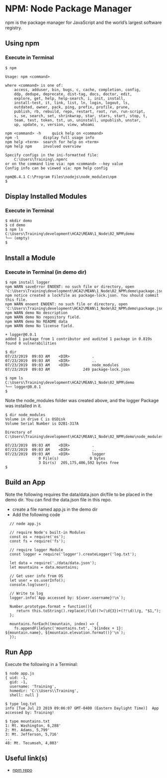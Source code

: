 # NPM: Node Package Manager
npm is the package manager for JavaScript and the world’s largest software registry.

## Using npm

### Execute in Terminal
```
$ npm

Usage: npm <command>

where <command> is one of:
    access, adduser, bin, bugs, c, cache, completion, config,
    ddp, dedupe, deprecate, dist-tag, docs, doctor, edit,
    explore, get, help, help-search, i, init, install,
    install-test, it, link, list, ln, login, logout, ls,
    outdated, owner, pack, ping, prefix, profile, prune,
    publish, rb, rebuild, repo, restart, root, run, run-script,
    s, se, search, set, shrinkwrap, star, stars, start, stop, t,
    team, test, token, tst, un, uninstall, unpublish, unstar,
    up, update, v, version, view, whoami

npm <command> -h     quick help on <command>
npm -l           display full usage info
npm help <term>  search for help on <term>
npm help npm     involved overview

Specify configs in the ini-formatted file:
    C:\Users\Training\.npmrc
or on the command line via: npm <command> --key value
Config info can be viewed via: npm help config

npm@6.4.1 C:\Program Files\nodejs\node_modules\npm
$ 
```

## Display Installed Modules
### Execute in Terminal
```
$ mkdir demo
$ cd demo
$ npm ls
C:\Users\Training\development\HCA2\MEAN\1_Node\02_NPM\demo
└── (empty)
$ 
```

## Install a Module
### Execute in Terminal (in demo dir)
```
$ npm install logger
npm WARN saveError ENOENT: no such file or directory, open 'C:\Users\Training\development\HCA2\MEAN\1_Node\02_NPM\demo\package.json'
npm notice created a lockfile as package-lock.json. You should commit this file.
npm WARN enoent ENOENT: no such file or directory, open 'C:\Users\Training\development\HCA2\MEAN\1_Node\02_NPM\demo\package.json'
npm WARN demo No description
npm WARN demo No repository field.
npm WARN demo No README data
npm WARN demo No license field.

+ logger@0.0.1
added 1 package from 1 contributor and audited 1 package in 0.819s
found 0 vulnerabilities

$ dir
07/23/2019  09:03 AM    <DIR>          .
07/23/2019  09:03 AM    <DIR>          ..
07/23/2019  09:03 AM    <DIR>          node_modules
07/23/2019  09:03 AM               249 package-lock.json

$ npm ls
C:\Users\Training\development\HCA2\MEAN\1_Node\02_NPM\demo
└── logger@0.0.1
$
```

Note the node_modules folder was created above, and the logger Package was installed in it.

```
$ dir node_modules
Volume in drive C is OSDisk
Volume Serial Number is D2B1-317A

Directory of C:\Users\Training\development\HCA2\MEAN\1_Node\02_NPM\demo\node_modules

07/23/2019  09:03 AM    <DIR>          .
07/23/2019  09:03 AM    <DIR>          ..
07/23/2019  09:03 AM    <DIR>          logger
               0 File(s)              0 bytes
               3 Dir(s)  205,175,406,592 bytes free
$
```

## Build an App
Note the following requires the data/data.json dir/file to be placed in the demo dir. You can find the data.json file in this repo.

+ create a file named app.js in the demo dir
+ Add the following code
```
  // node app.js

  // require Node's built-in Modules
  const os = require('os');
  const fs = require('fs');

  // require logger Module
  const logger = require('logger').createLogger('log.txt');

  let data = require('./data/data.json');
  let mountains = data.mountains;

  // Get user info from OS
  let user = os.userInfo();
  console.log(user);

  // Write to log
  logger.info(`App accessed by: ${user.username}!\n`);

  Number.prototype.format = function(){
     return this.toString().replace(/(\d)(?=(\d{3})+(?!\d))/g, "$1,");
  };

  mountains.forEach((mountain, index) => {
    fs.appendFileSync('mountains.txt', `${index + 1}: ${mountain.name}, ${mountain.elevation.format()}'\n`);
  }); 
```

## Run App
Execute the following in a Terminal:
```
$ node app.js
{ uid: -1,
  gid: -1,
  username: 'Training',
  homedir: 'C:\\Users\\Training',
  shell: null }

$ type log.txt 
info [Tue Jul 23 2019 09:06:07 GMT-0400 (Eastern Daylight Time)]  App accessed by: Training!

$ type mountains.txt 
1: Mt. Washington, 6,288'
2: Mt. Adams, 5,799'
3: Mt. Jefferson, 5,716'
...
48: Mt. Tecumseh, 4,003'
```

## Useful link(s)
* [npm repo](https://docs.npmjs.com/)
